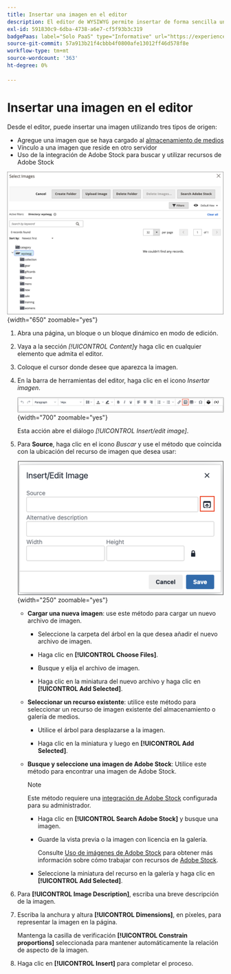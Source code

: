 ```yaml
---
title: Insertar una imagen en el editor
description: El editor de WYSIWYG permite insertar de forma sencilla una imagen desde el almacenamiento de medios, vincular a una imagen que reside en otro servidor o utilizar recursos de Adobe Stock.
exl-id: 591830c9-6dba-4738-a6e7-cf5f93b3c319
badgePaas: label="Solo PaaS" type="Informative" url="https://experienceleague.adobe.com/en/docs/commerce/user-guides/product-solutions" tooltip="Se aplica solo a proyectos de Adobe Commerce en la nube (infraestructura PaaS administrada por Adobe) y a proyectos locales."
source-git-commit: 57a913b21f4cbbb4f0800afe13012ff46d578f8e
workflow-type: tm+mt
source-wordcount: '363'
ht-degree: 0%

---
```


# Insertar una imagen en el editor

Desde el editor, puede insertar una imagen utilizando tres tipos de origen:

- Agregue una imagen que se haya cargado al [almacenamiento de medios](media-storage.md)
- Vínculo a una imagen que reside en otro servidor
- Uso de la integración de Adobe Stock para buscar y utilizar recursos de Adobe Stock

![Almacenamiento de medios](./assets/media-storage.png){width="650" zoomable="yes"}

1. Abra una página, un bloque o un bloque dinámico en modo de edición.

1. Vaya a la sección _[!UICONTROL Content]_&#x200B;y haga clic en cualquier elemento que admita el editor.

1. Coloque el cursor donde desee que aparezca la imagen.

1. En la barra de herramientas del editor, haga clic en el icono _Insertar imagen_.

   ![Icono Insertar imagen](./assets/editor-toolbar-image-button.png){width="700" zoomable="yes"}

   Esta acción abre el diálogo _[!UICONTROL Insert/edit image]_.

1. Para **Source**, haga clic en el icono _Buscar_ y use el método que coincida con la ubicación del recurso de imagen que desea usar:

   ![Seleccionar el icono de búsqueda](./assets/editor-dialog-insert-image.png){width="250" zoomable="yes"}

   - **Cargar una nueva imagen**: use este método para cargar un nuevo archivo de imagen.

      - Seleccione la carpeta del árbol en la que desea añadir el nuevo archivo de imagen.

      - Haga clic en **[!UICONTROL Choose Files]**.

      - Busque y elija el archivo de imagen.

      - Haga clic en la miniatura del nuevo archivo y haga clic en **[!UICONTROL Add Selected]**.

   - **Seleccionar un recurso existente**: utilice este método para seleccionar un recurso de imagen existente del almacenamiento o galería de medios.

      - Utilice el árbol para desplazarse a la imagen.

      - Haga clic en la miniatura y luego en **[!UICONTROL Add Selected]**.

   - **Busque y seleccione una imagen de Adobe Stock**: Utilice este método para encontrar una imagen de Adobe Stock.

     >[!NOTE]
     >
     >Este método requiere una [integración de Adobe Stock](adobe-stock.md) configurada para su administrador.

      - Haga clic en **[!UICONTROL Search Adobe Stock]** y busque una imagen.

      - Guarde la vista previa o la imagen con licencia en la galería.

        Consulte [Uso de imágenes de Adobe Stock](adobe-stock-manage.md) para obtener más información sobre cómo trabajar con recursos de [Adobe Stock](https://stock.adobe.com).

      - Seleccione la miniatura del recurso en la galería y haga clic en **[!UICONTROL Add Selected]**.

1. Para **[!UICONTROL Image Description]**, escriba una breve descripción de la imagen.

1. Escriba la anchura y altura **[!UICONTROL Dimensions]**, en píxeles, para representar la imagen en la página.

   Mantenga la casilla de verificación **[!UICONTROL Constrain proportions]** seleccionada para mantener automáticamente la relación de aspecto de la imagen.

1. Haga clic en **[!UICONTROL Insert]** para completar el proceso.
